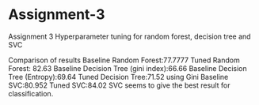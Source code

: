 # Assignment-3
Assignment 3 Hyperparameter tuning for random forest, decision tree and SVC


Comparison of results
Baseline Random Forest:77.7777
Tuned Random Forest: 82.63
Baseline Decision Tree (gini index):66.66
Baseline Decision Tree (Entropy):69.64
Tuned Decision Tree:71.52 using Gini
Baseline SVC:80.952
Tuned SVC:84.02
SVC seems to give the best result for classification.
